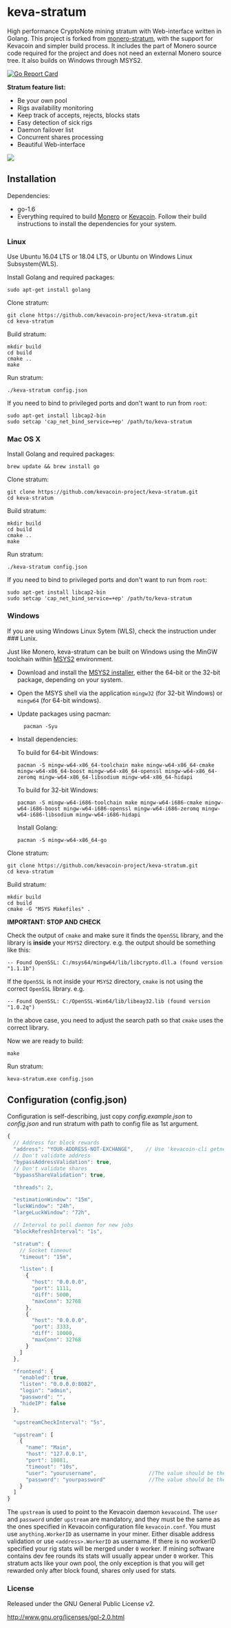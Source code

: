 # keva-stratum

High performance CryptoNote mining stratum with Web-interface written in Golang. This project is forked from [monero-stratum](https://github.com/sammy007/monero-stratum), with the support for Kevacoin and simpler build process. It includes the part of Monero source code required for the project and does not need an external Monero source tree. It also builds on Windows through MSYS2.

[![Go Report Card](https://goreportcard.com/badge/github.com/kevacoin-project/keva-stratum)](https://goreportcard.com/report/github.com/kevacoin-project/keva-stratum)

**Stratum feature list:**

* Be your own pool
* Rigs availability monitoring
* Keep track of accepts, rejects, blocks stats
* Easy detection of sick rigs
* Daemon failover list
* Concurrent shares processing
* Beautiful Web-interface

![](https://cdn.pbrd.co/images/jRU3qJj83.png)

## Installation

Dependencies:

  * go-1.6
  * Everything required to build [Monero](https://github.com/monero-project/monero) or [Kevacoin](https://github.com/kevacoin-project/kevacoin). Follow their build instructions to install the dependencies for your system.

### Linux

Use Ubuntu 16.04 LTS or 18.04 LTS, or Ubuntu on Windows Linux Subsystem(WLS).

Install Golang and required packages:

    sudo apt-get install golang


Clone stratum:

    git clone https://github.com/kevacoin-project/keva-stratum.git
    cd keva-stratum

Build stratum:

    mkdir build
    cd build
    cmake ..
    make

Run stratum:

    ./keva-stratum config.json


If you need to bind to privileged ports and don't want to run from `root`:

    sudo apt-get install libcap2-bin
    sudo setcap 'cap_net_bind_service=+ep' /path/to/keva-stratum

### Mac OS X

Install Golang and required packages:

    brew update && brew install go

Clone stratum:

    git clone https://github.com/kevacoin-project/keva-stratum.git
    cd keva-stratum

Build stratum:

    mkdir build
    cd build
    cmake ..
    make

Run stratum:

    ./keva-stratum config.json

If you need to bind to privileged ports and don't want to run from `root`:

    sudo apt-get install libcap2-bin
    sudo setcap 'cap_net_bind_service=+ep' /path/to/keva-stratum

### Windows

If you are using Windows Linux Sytem (WLS), check the instruction under ### Lunix.

Just like Monero, keva-stratum can be built on Windows using the MinGW toolchain within [MSYS2](https://www.msys2.org/) environment.

- Download and install the [MSYS2 installer](https://www.msys2.org/), either the 64-bit or the 32-bit package, depending on your system.
- Open the MSYS shell via the application `mingw32` (for 32-bit Windows) or `mingw64` (for 64-bit windows).
- Update packages using pacman:

        pacman -Syu

- Install dependencies:

  To build for 64-bit Windows:

      pacman -S mingw-w64-x86_64-toolchain make mingw-w64-x86_64-cmake mingw-w64-x86_64-boost mingw-w64-x86_64-openssl mingw-w64-x86_64-zeromq mingw-w64-x86_64-libsodium mingw-w64-x86_64-hidapi

   To build for 32-bit Windows:

      pacman -S mingw-w64-i686-toolchain make mingw-w64-i686-cmake mingw-w64-i686-boost mingw-w64-i686-openssl mingw-w64-i686-zeromq mingw-w64-i686-libsodium mingw-w64-i686-hidapi

    Install Golang:

      pacman -S mingw-w64-x86_64-go

Clone stratum:

    git clone https://github.com/kevacoin-project/keva-stratum.git
    cd keva-stratum

Build stratum:

    mkdir build
    cd build
    cmake -G "MSYS Makefiles" .

**IMPORTANT: STOP AND CHECK**

Check the output of `cmake` and make sure it finds the `OpenSSL` library, and the library is **inside** your `MSYS2` directory. e.g. the output should be something like this:

    -- Found OpenSSL: C:/msys64/mingw64/lib/libcrypto.dll.a (found version "1.1.1b")

If the `OpenSSL` is not inside your `MSYS2` directory, `cmake` is not using the correct `OpenSSL` library. e.g.

    -- Found OpenSSL: C:/OpenSSL-Win64/lib/libeay32.lib (found version "1.0.2q")

In the above case, you need to adjust the search path so that `cmake` uses the correct library.

Now we are ready to build:

    make

Run stratum:

    keva-stratum.exe config.json

## Configuration (config.json)

Configuration is self-describing, just copy *config.example.json* to *config.json* and run stratum with path to config file as 1st argument.

```javascript
{
  // Address for block rewards
  "address": "YOUR-ADDRESS-NOT-EXCHANGE",    // Use 'kevacoin-cli getnewaddress' to get the address
  // Don't validate address
  "bypassAddressValidation": true,
  // Don't validate shares
  "bypassShareValidation": true,

  "threads": 2,

  "estimationWindow": "15m",
  "luckWindow": "24h",
  "largeLuckWindow": "72h",

  // Interval to poll daemon for new jobs
  "blockRefreshInterval": "1s",

  "stratum": {
    // Socket timeout
    "timeout": "15m",

    "listen": [
      {
        "host": "0.0.0.0",
        "port": 1111,
        "diff": 5000,
        "maxConn": 32768
      },
      {
        "host": "0.0.0.0",
        "port": 3333,
        "diff": 10000,
        "maxConn": 32768
      }
    ]
  },

  "frontend": {
    "enabled": true,
    "listen": "0.0.0.0:8082",
    "login": "admin",
    "password": "",
    "hideIP": false
  },

  "upstreamCheckInterval": "5s",

  "upstream": [
    {
      "name": "Main",
      "host": "127.0.0.1",
      "port": 18081,
      "timeout": "10s",
      "user": "yourusername",                 //The value should be the same as defined in kevacoin.config
      "password": "yourpassword"              //The value should be the same as defined in kevacoin.config
    }
  ]
}
```

The `upstream` is used to point to the Kevacoin daemon `kevacoind`. The `user` and `password` under `upstream` are mandatory, and they must be the same as the ones specified in Kevacoin configuration file `kevacoin.conf`. You must use `anything.WorkerID` as username in your miner. Either disable address validation or use `<address>.WorkerID` as username. If there is no workerID specified your rig stats will be merged under `0` worker. If mining software contains dev fee rounds its stats will usually appear under `0` worker. This stratum acts like your own pool, the only exception is that you will get rewarded only after block found, shares only used for stats.

### License

Released under the GNU General Public License v2.

http://www.gnu.org/licenses/gpl-2.0.html
